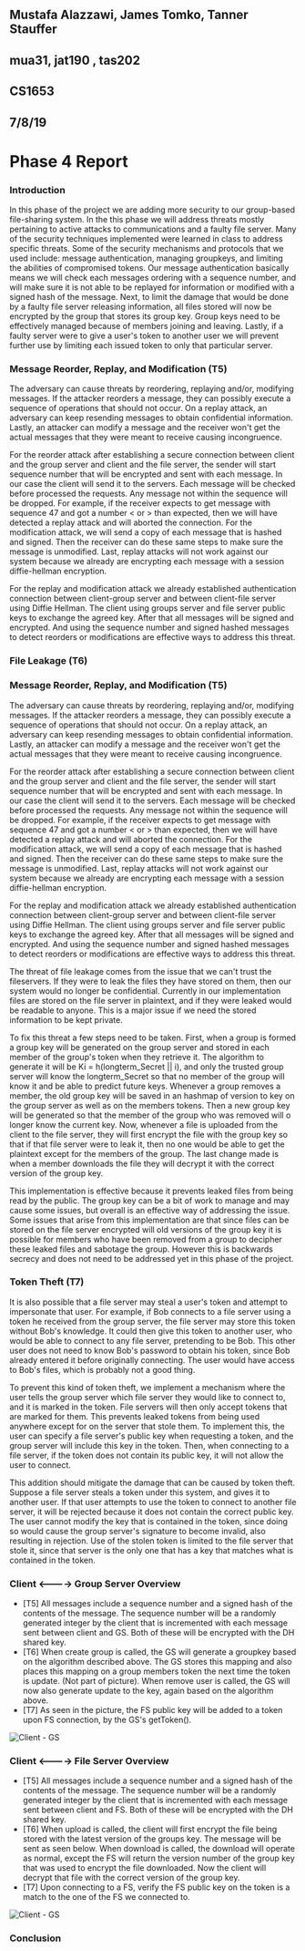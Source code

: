 ## Mustafa Alazzawi, James Tomko, Tanner Stauffer
## mua31, jat190 , tas202
## CS1653
## 7/8/19
# Phase 4 Report
### Introduction

In this phase of the project we are adding more security to our group-based file-sharing system. In the this phase we will address threats mostly pertaining to active attacks to communications and a faulty file server. Many of the security techniques implemented were learned in class to address specific threats. Some of the security mechanisms and protocols that we used include: message authentication, managing groupkeys, and limiting the abilities of compromised tokens. Our message authentication basically means we will check each messages ordering with a sequence number, and will make sure it is not able to be replayed for information or modified with a signed hash of the message. Next, to limit the damage that would be done by a faulty file server releasing information, all files stored will now be encrypted by the group that stores its group key. Group keys need to be effectively managed because of members joining and leaving. Lastly, if a faulty server were to give a user's token to another user we will prevent further use by limiting each issued token to only that particular server.


### Message Reorder, Replay, and Modification (T5)


The adversary can cause threats by reordering, replaying and/or, modifying messages. If the attacker reorders a message, 
they can possibly execute a sequence of operations that should not occur. On a replay attack, an adversary can keep resending
messages to obtain confidential information. Lastly, an attacker can modify a message and the receiver won't get the actual 
messages that they were meant to receive causing incongruence.
 

For the reorder attack after establishing a secure connection between client and the group server and client and the file server,
the sender will start sequence number that will be encrypted and sent with each message. In our case the client will send it 
to the servers. Each message will be checked before processed the requests. Any message not within the sequence will be
dropped. For example, if the receiver expects to get message with sequence 47 and got a number < or > than expected, then we will
have detected a replay attack and will aborted the connection. For the modification attack, we will send a copy of each message that is 
hashed and signed. Then the receiver can do these same steps to make sure the message is unmodified. Last, replay attacks will not work
against our system because we already are encrypting each message with a session diffie-hellman encryption.
  
  
For the replay and modification attack we already established authentication connection between client-group server and
between client-file server using Diffie Hellman. The client using groups server and file server public keys to exchange
the agreed key. After that all messages will be signed and encrypted. And using the sequence number and signed hashed messages to 
detect reorders or modifications are effective ways to address this threat.


  

### File Leakage (T6)

### Message Reorder, Replay, and Modification (T5)


The adversary can cause threats by reordering, replaying and/or, modifying messages. If the attacker reorders a message, 
they can possibly execute a sequence of operations that should not occur. On a replay attack, an adversary can keep resending
messages to obtain confidential information. Lastly, an attacker can modify a message and the receiver won't get the actual 
messages that they were meant to receive causing incongruence.
 

For the reorder attack after establishing a secure connection between client and the group server and client and the file server,
the sender will start sequence number that will be encrypted and sent with each message. In our case the client will send it 
to the servers. Each message will be checked before processed the requests. Any message not within the sequence will be
dropped. For example, if the receiver expects to get message with sequence 47 and got a number < or > than expected, then we will
have detected a replay attack and will aborted the connection. For the modification attack, we will send a copy of each message that is 
hashed and signed. Then the receiver can do these same steps to make sure the message is unmodified. Last, replay attacks will not work
against our system because we already are encrypting each message with a session diffie-hellman encryption.
  
  
For the replay and modification attack we already established authentication connection between client-group server and
between client-file server using Diffie Hellman. The client using groups server and file server public keys to exchange
the agreed key. After that all messages will be signed and encrypted. And using the sequence number and signed hashed messages to 
detect reorders or modifications are effective ways to address this threat.


  


The threat of file leakage comes from the issue that we can't trust the fileservers. If they were to leak the files they have stored on them, then our system would no longer be confidential. Currently in our implementation files are stored on the file server in plaintext, and if they were leaked would be readable to anyone. This is a major issue if we need the stored information to be kept private.

To fix this threat a few steps need to be taken. First, when a group is formed a group key will be generated on the group server and stored in each member of the group's token when they retrieve it. The algorithm to generate it will be Ki = h(longterm_Secret || i), and only the trusted group server will know the longterm_Secret so that no member of the group will know it and be able to predict future keys. Whenever a group removes a member, the old group key will be saved in an hashmap of version to key on the group server as well as on the members tokens. Then a new group key will be generated so that the member of the group who was removed will o longer know the current key. Now, whenever a file is uploaded from the client to the file server, they will first encrypt the file with the group key so that if that file server were to leak it, then no one would be able to get the plaintext except for the members of the group. The last change made is when a member downloads the file they will decrypt it with the correct version of the group key.

This implementation is effective because it prevents leaked files from being read by the public. The group key can be a bit of work to manage and may cause some issues, but overall is an effective way of addressing the issue. Some issues that arise from this implementation are that since files can be stored on the file server encrypted will old versions of the group key it is possible for members who have been removed from a group to decipher these leaked files and sabotage the group. However this is backwards secrecy and does not need to be addressed yet in this phase of the project.

### Token Theft (T7)
It is also possible that a file server may steal a user's token and
attempt to impersonate that user. For example, if Bob connects to a file
server using a token he received from the group server, the file server
may store this token without Bob's knowledge. It could then give this
token to another user, who would be able to connect to any file server,
pretending to be Bob. This other user does not need to know Bob's
password to obtain his token, since Bob already entered it before
originally connecting. The user would have access to Bob's files, which
is probably not a good thing.

To prevent this kind of token theft, we implement a mechanism where the
user tells the group server which file server they would like to connect
to, and it is marked in the token. File servers will then only accept
tokens that are marked for them. This prevents leaked tokens from being
used anywhere except for on the server that stole them. To implement
this, the user can specify a file server's public key when requesting a
token, and the group server will include this key in the token. Then,
when connecting to a file server, if the token does not contain its
public key, it will not allow the user to connect.

This addition should mitigate the damage that can be caused by token
theft. Suppose a file server steals a token under this system, and gives
it to another user. If that user attempts to use the token to connect to
another file server, it will be rejected because it does not contain the
correct public key. The user cannot modify the key that is contained in
the token, since doing so would cause the group server's signature to
become invalid, also resulting in rejection. Use of the stolen token is
limited to the file server that stole it, since that server is the only
one that has a key that matches what is contained in the token.


### Client <----> Group Server Overview
* [T5] All messages include a sequence number and a signed hash of the contents of the message. The sequence number will be a randomly generated integer by the client that is incremented with each message sent between client and GS. Both of these will be encrypted with the DH shared key.
* [T6] When create group is called, the GS will generate a groupkey based on the algorithm described above. The GS stores this mapping and also places this mapping on a group members token the next time the token is update. (Not part of picture). When remove user is called, the GS will now also generate update to the key, again based on the algorithm above.
* [T7] As seen in the picture, the FS public key will be added to a token upon FS connection, by the GS's getToken().

![Client - GS](report_img/p4_client_gs.jpg)

### Client <----> File Server Overview
* [T5] All messages include a sequence number and a signed hash of the contents of the message. The sequence number will be a randomly generated integer by the client that is incremented with each message sent between client and FS. Both of these will be encrypted with the DH shared key.
* [T6] When upload is called, the client will first encrypt the file being stored with the latest version of the groups key. The message will be sent as seen below. When download is called, the download will operate as normal, except the FS will return the version number of the group key that was used to encrypt the file downloaded. Now the client will decrypt that file with the correct version of the group key.
* [T7] Upon connecting to a FS, verify the FS public key on the token is a match to the one of the FS we connected to.

![Client - GS](report_img/p4_client_fs.jpg)

### Conclusion
